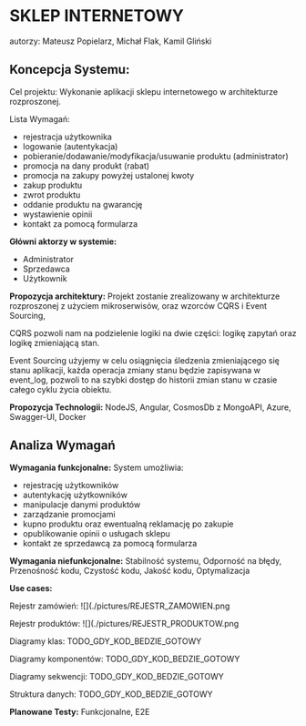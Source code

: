 # SKLEP INTERNETOWY
autorzy: Mateusz Popielarz, Michał Flak, Kamil Gliński

## Koncepcja Systemu:

Cel projektu: Wykonanie aplikacji sklepu internetowego w architekturze rozproszonej.

Lista Wymagań:
- rejestracja użytkownika
- logowanie (autentykacja)
- pobieranie/dodawanie/modyfikacja/usuwanie produktu (administrator)
- promocja na dany produkt (rabat)
- promocja na zakupy powyżej ustalonej kwoty
- zakup produktu
- zwrot produktu
- oddanie produktu na gwarancję
- wystawienie opinii
- kontakt za pomocą formularza

**Główni aktorzy w systemie:**
- Administrator
- Sprzedawca
- Użytkownik

**Propozycja architektury:**
Projekt zostanie zrealizowany w architekturze rozproszonej z użyciem mikroserwisów, oraz wzorców CQRS i Event Sourcing,

CQRS pozwoli nam na podzielenie logiki na dwie części: logikę zapytań oraz logikę zmieniającą stan.

Event Sourcing użyjemy w celu osiągnięcia śledzenia zmieniającego się stanu aplikacji, każda operacja zmiany stanu będzie zapisywana w event_log, pozwoli to na szybki dostęp do historii zmian stanu w czasie całego cyklu życia obiektu.

**Propozycja Technologii:**
NodeJS, Angular, CosmosDb z MongoAPI, Azure, Swagger-UI, Docker

## Analiza Wymagań

**Wymagania funkcjonalne:**
System umożliwia:
- rejestrację użytkowników
- autentykację użytkowników
- manipulacje danymi produktów
- zarządzanie promocjami
- kupno produktu oraz ewentualną reklamację po zakupie
- opublikowanie opinii o usługach sklepu
- kontakt ze sprzedawcą za pomocą formularza

**Wymagania niefunkcjonalne:**
Stabilność systemu, Odporność na błędy, Przenośność kodu, Czystość kodu, Jakość kodu, Optymalizacja

**Use cases:**

Rejestr zamówień:
![](./pictures/REJESTR_ZAMOWIEN.png

Rejestr produktów:
![](./pictures/REJESTR_PRODUKTOW.png

Diagramy klas: TODO_GDY_KOD_BEDZIE_GOTOWY

Diagramy komponentów: TODO_GDY_KOD_BEDZIE_GOTOWY

Diagramy sekwencji: TODO_GDY_KOD_BEDZIE_GOTOWY

Struktura danych: TODO_GDY_KOD_BEDZIE_GOTOWY

**Planowane Testy:**
Funkcjonalne, E2E
